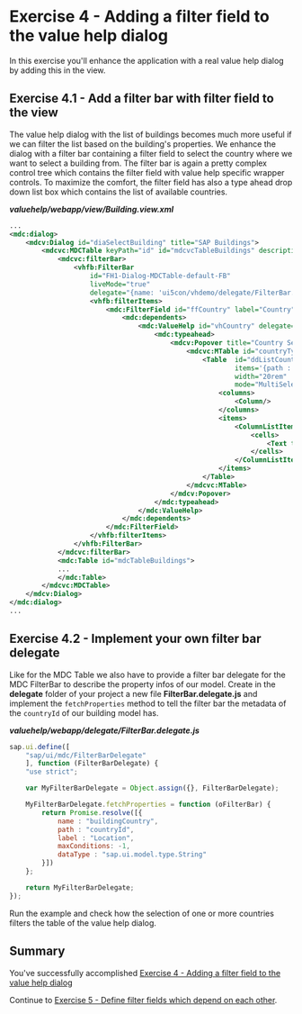 # Exercise 4 - Adding a filter field to the value help dialog

In this exercise you'll enhance the application with a real value help dialog by adding this in the view.


## Exercise 4.1 - Add a filter bar with filter field to the view
The value help dialog with the list of buildings becomes much more useful if we can filter the list based on the building's properties. We enhance the dialog with a filter bar containing a filter field to select the country where we want to select a building from. The filter bar is again a pretty complex control tree which contains the filter field with value help specific wrapper controls. To maximize the comfort, the filter field has also a type ahead drop down list box which contains the list of available countries.

***valuehelp/webapp/view/Building.view.xml***

```xml
...
<mdc:dialog>
    <mdcv:Dialog id="diaSelectBuilding" title="SAP Buildings">
        <mdcvc:MDCTable keyPath="id" id="mdcvcTableBuildings" descriptionPath="name" >
            <mdcvc:filterBar>
                <vhfb:FilterBar 
                    id="FH1-Dialog-MDCTable-default-FB" 
                    liveMode="true" 
                    delegate="{name: 'ui5con/vhdemo/delegate/FilterBar.delegate', payload: {}}" >
                    <vhfb:filterItems>
                        <mdc:FilterField id="ffCountry" label="Country" dataType= "String" display="Description" propertyKey="buildingCountry" conditions= "{$filters>/conditions/buildingCountry}" fieldHelp= "vhCountry">
                            <mdc:dependents>
                                <mdc:ValueHelp id="vhCountry" delegate="{name: 'sap/ui/mdc/ValueHelpDelegate', payload: {}}">
                                    <mdc:typeahead>
                                        <mdcv:Popover title="Country Selection">
                                            <mdcvc:MTable id="countryTypeAhead" keyPath="id" descriptionPath="name" filterFields="*id,name*">
                                                <Table  id="ddListCountries" 
                                                        items='{path : "facilities>/countries", sorter: { path: "name", ascending: "true" }  }' 
                                                        width="20rem" 
                                                        mode="MultiSelect">
                                                    <columns>
                                                        <Column/>
                                                    </columns>
                                                    <items>
                                                        <ColumnListItem type="Active">
                                                            <cells>
                                                                <Text text="{facilities>name}"/>
                                                            </cells>
                                                        </ColumnListItem>
                                                    </items>
                                                </Table>
                                            </mdcvc:MTable>
                                        </mdcv:Popover>
                                    </mdc:typeahead>                                                        
                                </mdc:ValueHelp>
                            </mdc:dependents>
                        </mdc:FilterField>
                    </vhfb:filterItems>
                </vhfb:FilterBar>
            </mdcvc:filterBar>
            <mdc:Table id="mdcTableBuildings">
            ...
            </mdc:Table>
        </mdcvc:MDCTable>
    </mdcv:Dialog>
</mdc:dialog>
...
```

## Exercise 4.2 - Implement your own filter bar delegate
Like for the MDC Table we also have to provide a filter bar delegate for the MDC FilterBar to describe the property infos of our model. 
Create in the **delegate** folder of your project a new file **FilterBar.delegate.js** and implement the `fetchProperties` method to tell the filter bar the metadata of the `countryId` of our building model has.

***valuehelp/webapp/delegate/FilterBar.delegate.js***

```javascript
sap.ui.define([
	"sap/ui/mdc/FilterBarDelegate"
	], function (FilterBarDelegate) {
	"use strict";

	var MyFilterBarDelegate = Object.assign({}, FilterBarDelegate);

    MyFilterBarDelegate.fetchProperties = function (oFilterBar) {
		return Promise.resolve([{
			name : "buildingCountry",
			path : "countryId",
			label : "Location",
			maxConditions: -1,
			dataType : "sap.ui.model.type.String"
		}])
	};

	return MyFilterBarDelegate;
});
```

Run the example and check how the selection of one or more countries filters the table of the value help dialog.
## Summary

You've successfully accomplished [Exercise 4 - Adding a filter field to the value help dialog](#exercise-3---adding-a-filter-field-to-the-value-help-dialog)

Continue to [Exercise 5 - Define filter fields which depend on each other](../ex5/README.md).